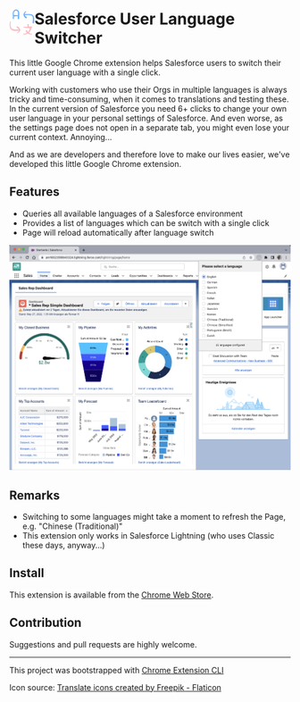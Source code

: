 # <img src="public/icons/icon_48.png" width="45" align="left"> Salesforce User Language Switcher

This little Google Chrome extension helps Salesforce users to switch their current user language with a single click. 

Working with customers who use their Orgs in multiple languages is always tricky and time-consuming, when it comes to translations and testing these.
In the current version of Salesforce you need 6+ clicks to change your own user language in your personal settings of Salesforce. 
And even worse, as the settings page does not open in a separate tab, you might even lose your current context. Annoying... 

And as we are developers and therefore love to make our lives easier, we've developed this little Google Chrome extension.

## Features

- Queries all available languages of a Salesforce environment
- Provides a list of languages which can be switch with a single click
- Page will reload automatically after language switch

![The extension in action](ExtensionInAction.png)

## Remarks

- Switching to some languages might take a moment to refresh the Page, e.g. "Chinese (Traditional)"
- This extension only works in Salesforce Lightning (who uses Classic these days, anyway...)

## Install

This extension is available from the [Chrome Web Store](https://chrome.google.com/webstore/detail/salesforce-user-language/eibbnodeofbegdecjhomdblocokifman).

## Contribution

Suggestions and pull requests are highly welcome.

---

This project was bootstrapped with [Chrome Extension CLI](https://github.com/dutiyesh/chrome-extension-cli)

Icon source: <a href="https://www.flaticon.com/free-icons/translate" title="translate icons">Translate icons created by Freepik - Flaticon</a>